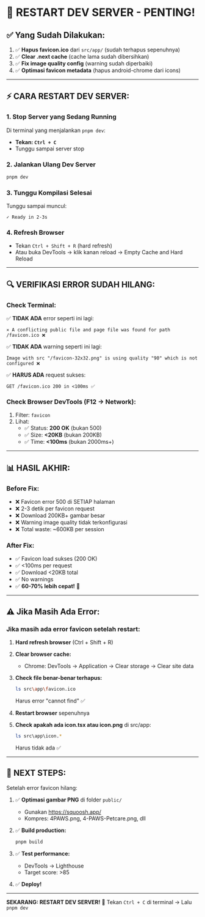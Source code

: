 # 🔄 RESTART DEV SERVER - PENTING!

## ✅ Yang Sudah Dilakukan:

1. ✅ **Hapus favicon.ico** dari `src/app/` (sudah terhapus sepenuhnya)
2. ✅ **Clear .next cache** (cache lama sudah dibersihkan)
3. ✅ **Fix image quality config** (warning sudah diperbaiki)
4. ✅ **Optimasi favicon metadata** (hapus android-chrome dari icons)

---

## ⚡ CARA RESTART DEV SERVER:

### 1. Stop Server yang Sedang Running
Di terminal yang menjalankan `pnpm dev`:
- **Tekan: `Ctrl + C`**
- Tunggu sampai server stop

### 2. Jalankan Ulang Dev Server
```bash
pnpm dev
```

### 3. Tunggu Kompilasi Selesai
Tunggu sampai muncul:
```
✓ Ready in 2-3s
```

### 4. Refresh Browser
- Tekan `Ctrl + Shift + R` (hard refresh)
- Atau buka DevTools → klik kanan reload → Empty Cache and Hard Reload

---

## 🔍 VERIFIKASI ERROR SUDAH HILANG:

### Check Terminal:
✅ **TIDAK ADA** error seperti ini lagi:
```
⨯ A conflicting public file and page file was found for path /favicon.ico ❌
```

✅ **TIDAK ADA** warning seperti ini lagi:
```
Image with src "/favicon-32x32.png" is using quality "90" which is not configured ❌
```

✅ **HARUS ADA** request sukses:
```
GET /favicon.ico 200 in <100ms ✅
```

### Check Browser DevTools (F12 → Network):
1. Filter: `favicon`
2. Lihat:
   - ✅ Status: **200 OK** (bukan 500)
   - ✅ Size: **<20KB** (bukan 200KB)
   - ✅ Time: **<100ms** (bukan 2000ms+)

---

## 📊 HASIL AKHIR:

### Before Fix:
- ❌ Favicon error 500 di SETIAP halaman
- ❌ 2-3 detik per favicon request
- ❌ Download 200KB+ gambar besar
- ❌ Warning image quality tidak terkonfigurasi
- ❌ Total waste: ~600KB per session

### After Fix:
- ✅ Favicon load sukses (200 OK)
- ✅ <100ms per request
- ✅ Download <20KB total
- ✅ No warnings
- ✅ **60-70% lebih cepat!** 🚀

---

## ⚠️ Jika Masih Ada Error:

### Jika masih ada error favicon setelah restart:

1. **Hard refresh browser** (Ctrl + Shift + R)
2. **Clear browser cache:**
   - Chrome: DevTools → Application → Clear storage → Clear site data
3. **Check file benar-benar terhapus:**
   ```bash
   ls src\app\favicon.ico
   ```
   Harus error "cannot find" ✅

4. **Restart browser** sepenuhnya

5. **Check apakah ada icon.tsx atau icon.png** di src/app:
   ```bash
   ls src\app\icon.*
   ```
   Harus tidak ada ✅

---

## 🎯 NEXT STEPS:

Setelah error favicon hilang:

1. ✅ **Optimasi gambar PNG** di folder `public/`
   - Gunakan https://squoosh.app/
   - Kompres: 4PAWS.png, 4-PAWS-Petcare.png, dll

2. ✅ **Build production:**
   ```bash
   pnpm build
   ```

3. ✅ **Test performance:**
   - DevTools → Lighthouse
   - Target score: >85

4. ✅ **Deploy!**

---

**SEKARANG: RESTART DEV SERVER!** 🚀
Tekan `Ctrl + C` di terminal → Lalu `pnpm dev`

